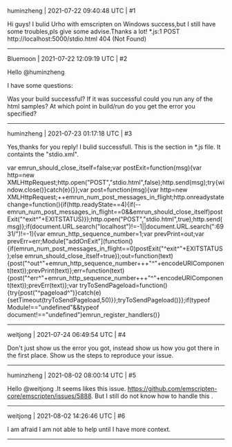 huminzheng | 2021-07-22 09:40:48 UTC | #1

Hi guys!
  I  bulid Urho with emscripten on Windows success,but I still have some troubles,pls give some advise.Thanks a lot!
   *.js:1 POST http://localhost:5000/stdio.html 404 (Not Found)

-------------------------

Bluemoon | 2021-07-22 12:09:19 UTC | #2

Hello @huminzheng 

I have some questions:

Was your build successful?
If it was successful could you run any of the html samples?
At which point in build/run do you get the error you specified?

-------------------------

huminzheng | 2021-07-23 01:17:18 UTC | #3

Yes,thanks for you reply! I bulid successfull. This is the  section in *.js file. It containts the "stdio.xml".

var emrun_should_close_itself=false;var postExit=function(msg){var http=new XMLHttpRequest;http.open("POST","stdio.html",false);http.send(msg);try{window.close()}catch(e){}};var post=function(msg){var http=new XMLHttpRequest;++emrun_num_post_messages_in_flight;http.onreadystatechange=function(){if(http.readyState==4){if(--emrun_num_post_messages_in_flight==0&&emrun_should_close_itself)postExit("^exit^"+EXITSTATUS)}};http.open("POST","stdio.html",true);http.send(msg)};if(document.URL.search("localhost")!=-1||document.URL.search(":6931/")!=-1){var emrun_http_sequence_number=1;var prevPrint=out;var prevErr=err;Module["addOnExit"](function(){if(emrun_num_post_messages_in_flight==0)postExit("^exit^"+EXITSTATUS);else emrun_should_close_itself=true});out=function(text){post("^out^"+emrun_http_sequence_number+++"^"+encodeURIComponent(text));prevPrint(text)};err=function(text){post("^err^"+emrun_http_sequence_number+++"^"+encodeURIComponent(text));prevErr(text)};var tryToSendPageload=function(){try{post("^pageload^")}catch(e){setTimeout(tryToSendPageload,50)}};tryToSendPageload()}};if(typeof Module!=="undefined"&&typeof document!=="undefined")emrun_register_handlers()}

-------------------------

weitjong | 2021-07-24 06:49:54 UTC | #4

Don't just show us the error you got, instead show us how you got there in the first place. Show us the steps to reproduce your issue.

-------------------------

huminzheng | 2021-08-02 08:00:14 UTC | #5

Hello @weitjong .It seems likes this issue. https://github.com/emscripten-core/emscripten/issues/5888. But I still do not know how to handle this .

-------------------------

weitjong | 2021-08-02 14:26:46 UTC | #6

I am afraid I am not able to help until I have more context.

-------------------------

